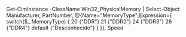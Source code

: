 Get-CimInstance -ClassName Win32_PhysicalMemory | Select-Object Manufacturer, PartNumber, @{Name="MemoryType";Expression={
    switch($_.MemoryType) {
        20 {"DDR"}
        21 {"DDR2"}
        24 {"DDR3"}
        26 {"DDR4"}
        default {"Desconhecido"}
    }
}}, Speed

